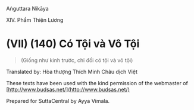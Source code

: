 Aṅguttara Nikāya

XIV. Phẩm Thiện Lương

# (VII) (140) Có Tội và Vô Tội

> (Giống như kinh trước, chỉ đổi có tội và vô tội)

Translated by: Hòa thượng Thích Minh Châu dịch Việt

These texts have been used with the kind permission of the webmaster of [http://www.budsas.net/](http://www.budsas.net/)

Prepared for SuttaCentral by Ayya Vimala.
